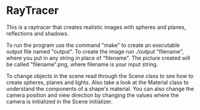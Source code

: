 # RayTracer
This is a raytracer that creates realistic images with spheres and planes, reflections and shadows.

To run the program use the command "make" to create an executable output file named "output". To create the image run ./output "filename",
where you put in any string in place of "filename". The picture created will be called "filename".png, where filename is your input string.

To change objects in the scene read through the Scene class to see how to create spheres, planes and lights. Also take a look at the
Material class to understand the components of a shape's material. 
You can also change the camera position and view direction by changing the values where the camera is initialized in the Scene initializer.
